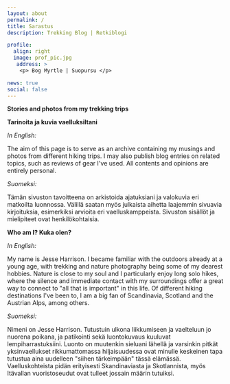 ```yaml
---
layout: about
permalink: /
title: Sarastus
description: Trekking Blog | Retkiblogi

profile:
  align: right
  image: prof_pic.jpg
   address: >
    <p> Bog Myrtle | Suopursu </p>

news: true
social: false
---
```


**Stories and photos from my trekking trips**

**Tarinoita ja kuvia vaelluksiltani**

_In English:_

The aim of this page is to serve as an archive containing my musings and photos from different hiking trips. I may also publish blog entries on related topics, such as reviews of gear I've used. All contents and opinions are entirely personal.

_Suomeksi:_

Tämän sivuston tavoitteena on arkistoida ajatuksiani ja valokuvia eri matkoilta luonnossa. Välillä saatan myös julkaista aihetta laajemmin sivuavia kirjoituksia, esimerkiksi arvioita eri vaelluskamppeista. Sivuston sisällöt ja mielipiteet ovat henkilökohtaisia.

**Who am I? Kuka olen?**

_In English:_

My name is Jesse Harrison. I became familiar with the outdoors already at a young age, with trekking and nature photography being some of my dearest hobbies. Nature is close to my soul and I particularly enjoy long solo hikes, where the silence and immediate contact with my surroundings offer a great way to connect to "all that is important" in this life. Of different hiking destinations I've been to, I am a big fan of Scandinavia, Scotland and the Austrian Alps, among others.

_Suomeksi:_

Nimeni on Jesse Harrison. Tutustuin ulkona liikkumiseen ja vaelteluun jo nuorena poikana, ja patikointi sekä luontokuvaus kuuluvat lempiharrastuksiini. Luonto on muutenkin sieluani lähellä ja varsinkin pitkät yksinvaellukset rikkumattomassa hiljaisuudessa ovat minulle keskeinen tapa tutustua aina uudelleen "siihen tärkeimpään" tässä elämässä. Vaelluskohteista pidän erityisesti Skandinaviasta ja Skotlannista, myös Itävallan vuoristoseudut ovat tulleet jossain määrin tutuiksi.